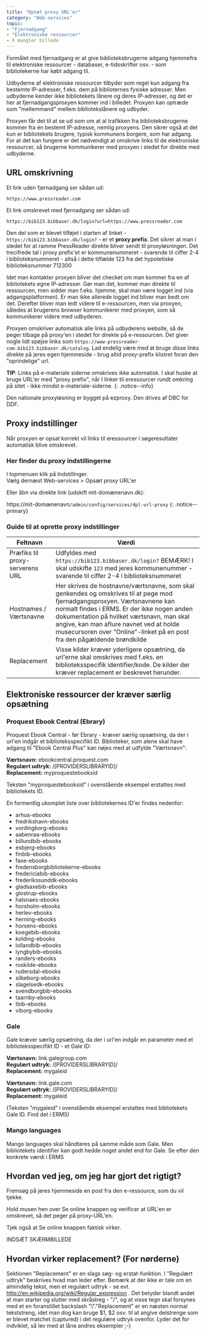 ```yaml
---
title: "Opsæt proxy URL'er"
category: "Web-services"
topic: 
- "Fjernadgang"
- "Elektroniske ressourcer"
- X mangler billede
---
```

Formålet med fjernadgang er at give biblioteksbrugerne adgang hjemmefra til elektroniske ressourcer - databaser, e-tidsskrifter osv. - som bibliotekerne har købt adgang til.

Udbyderne af elektroniske ressourcer tilbyder som regel kun adgang fra bestemte IP-adresser, f.eks. dem på biblioternes fysiske adresser. Men udbyderne kender ikke bibliotekets lånere og deres IP-adresser, og det er her at fjernadgangsproxyen kommer ind i billedet. Proxyen kan optræde som "mellemmand" mellem bibliotekslånere og udbyder. 

Proxyen får det til at se ud som om at al trafikken fra biblioteksbrugerne kommer fra én bestemt IP-adresse, nemlig proxyens. Den sikrer også at det kun er bibliotekets brugere, typisk kommunens borgere, som har adgang. For at det kan fungere er det nødvendigt at omskrive links til de elektroniske ressourcer, så brugerne kommunikerer med proxyen i stedet for direkte med udbyderne.

## URL omskrivning ##

Et link uden fjernadgang ser sådan ud:
```
https://www.pressreader.com
```
Et link omskrevet med fjernadgang ser sådan ud:

```
https://bib123.bibbaser.dk/login?url=https://www.pressreader.com
```
Den del som er blevet tilføjet i starten af linket - `https://bib123.bibbaser.dk/login?` - er et **proxy prefix**. Det sikrer at man i stedet for at ramme PressReader direkte bliver sendt til proxyløsningen. Det trecifrede tal i proxy prefix'et er kommunenummeret - svarende til ciffer 2-4 i biblioteksnummeret - altså i dette tilfælde 123 fra det hypotetiske biblioteksnummer 712300

Idet man kontakter proxyen bliver det checket om man kommer fra en af bibliotekets egne IP-adresser. Gør man det, kommer man direkte til ressourcen, men sidder man f.eks. hjemme, skal man være logget ind (via adgangsplatformen). Er man ikke allerede logget ind bliver man bedt om det. Derefter bliver man ledt videre til e-ressourcen, men via proxyen, således at brugerens browser kommunikerer med proxyen, som så kommunikerer videre med udbyderen.

Proxyen omskriver automatisk alle links på udbyderens website, så de peger tilbage på proxy'en i stedet for direkte på e-ressourcen. Det giver nogle lidt spøjse links som `https://www-pressreader-com.bib123.bibbaser.dk/catalog`. Lad endelig være med at bruge disse links direkte på jeres egen hjemmeside - brug altid proxy-prefix klistret foran den "oprindelige" url.

**TIP**:  Links på e-materiale siderne omskrives ikke automatisk. I skal huske at bruge URL'er med "proxy prefix", når I linker til eressourcer rundt omkring på sitet - ikke mindst e-materiale-siderne.
{: .notice--info}

Den nationale proxyløsning er bygget på ezproxy. Den drives af DBC for DDF.

## Proxy indstillinger ##
Når proxyen er opsat korrekt vil links til eressourcer i søgeresultater automatisk blive omskrevet.

### Her finder du proxy indstillingerne 
I topmenuen klik på Indstillinger. \
Vælg dernæst Web-services > Opsæt proxy URL'er

Eller åbn via direkte link (udskift mit-domænenavn.dk):

https://mit-domænenavn`/admin/config/services/dpl-url-proxy`
{: .notice--primary}

### Guide til at oprette proxy indstillinger

|Feltnavn|Værdi|
|---|---|
|Præfiks til proxy-serverens URL|Udfyldes med `https://bib123.bibbaser.dk/login?` BEMÆRK! I skal udskifte `123` med jeres kommunenummer - svarende til ciffer 2-4 i biblioteksnummeret|
|Hostnames / Værtsnavne|Her skrives de hostnavne/værtsnavne, som skal genkendes og omskrives til at pege mod fjernadgangsproxyen. Værtsnavnene kan normalt findes i ERMS. Er der ikke nogen anden dokumentation på hvilket værtsnavn, man skal angive, kan man aflure navnet ved at holde musecursoren over "Online"-linket på en post fra den pågældende brøndkilde|
|Replacement|Visse kilder kræver yderligere opsætning, da url'erne skal omskrives med f.eks. en biblioteksspecifik identifier/kode. De kilder der kræver replacement er beskrevet herunder.|

## Elektroniske ressourcer der kræver særlig opsætning ##
### Proquest Ebook Central (Ebrary) ###
Proquest Ebook Central - før Ebrary - kræver særlig opsætning, da der i url'en indgår et biblioteksspecifikt ID.
Biblioteker, som alene skal have adgang til "Ebook Central Plus" kan nøjes med at udfylde "Værtsnavn":

**Værtsnavn:** ebookcentral.proquest.com
\
**Regulært udtryk:** /\[PROVIDERSLIBRARYID\]/
\
**Replacement:** myproquestebooksid

Teksten "myproquestebooksid" i ovenstående eksempel erstattes med bibliotekets ID.

En formentlig ukomplet liste over bibliotekernes ID'er findes nedenfor:

- arhus-ebooks
- fredrikshavn-ebooks
- vordingborg-ebooks
- aabenraa-ebooks
- billundbib-ebooks
- esbjerg-ebooks
- fmbib-ebooks
- faxe-ebooks
- fredensborgbibliotekerne-ebooks
- fredericiabib-ebooks
- frederikssunddk-ebooks
- gladsaxebib-ebooks
- glostrup-ebooks
- halsnaes-ebooks
- horsholm-ebooks
- herlev-ebooks
- herning-ebooks
- horsens-ebooks
- koegebib-ebooks
- kolding-ebooks
- lollandbib-ebooks
- lyngbybib-ebooks
- randers-ebooks
- roskilde-ebooks
- rudersdal-ebooks
- silkeborg-ebooks
- slagelsedk-ebooks
- svendborgbib-ebooks
- taarnby-ebooks
- tbib-ebooks
- viborg-ebooks

### Gale ###
Gale kræver særlig opsætning, da der i url'en indgår en parameter med et biblioteksspecifikt ID - et Gale ID:

**Værtsnavn:** link.galegroup.com
\
**Regulært udtryk:** /\[PROVIDERSLIBRARYID\]/
\
**Replacement:** mygaleid

**Værtsnavn:** link.gale.com
\
**Regulært udtryk:** /\[PROVIDERSLIBRARYID\]/
\
**Replacement:** mygaleid

(Teksten "mygaleid" i ovenstående eksempel erstattes med bibliotekets Gale ID. Find det i ERMS)

### Mango languages ###
Mango languages skal håndteres på samme måde som Gale. Men bibliotekets identifier kan godt hedde noget andet end for Gale. Se efter den konkrete værdi i ERMS

## Hvordan ved jeg, om jeg har gjort det rigtigt?
Fremsøg på jeres hjemmeside en post fra den e-ressource, som du vil tjekke.

Hold musen hen over Se online knappen og verificer at URL'en er omskrevet, så det peger på proxy-URL'en.

Tjek også at Se online knappen faktisk virker.

INDSÆT SKÆRMBILLEDE

## Hvordan virker replacement? (For nørderne)
Sektionen "Replacement" er en slags søg- og erstat-funktion. I "Regulært udtryk" beskrives hvad man leder efter. Bemærk at der ikke er tale om en almindelig tekst, men et regulært udtryk - se evt. http://en.wikipedia.org/wiki/Regular_expression . Det betyder blandt andet at man starter og slutter med skråstreg - "/", og at visse tegn skal forsynes med et en foranstillet backslash "\\"."Replacement" er en næsten normal tekststreng, idet man dog kan bruge $1, $2 osv. til at angive delstrenge som er blevet matchet (captured) i det regulære udtryk ovenfor. Lyder det for indviklet, så lev med at låne andres eksempler ;-)


